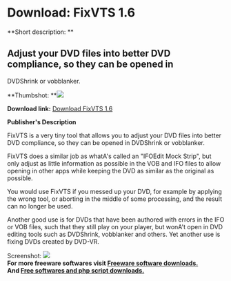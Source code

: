 # Download: FixVTS 1.6

**Short description: **

## Adjust your DVD files into better DVD compliance, so they can be opened in
DVDShrink or vobblanker.

  
**Thumbshot: **![](http://www.freewarefiles.com/screenshot/fixvts_md.gif)   
  
**Download link:** [Download FixVTS 1.6](http://freesoftwares.boysofts.com/FixVTS_program_21185.html)  
  

**Publisher's Description**  
  

FixVTS is a very tiny tool that allows you to adjust your DVD files into
better DVD compliance, so they can be opened in DVDShrink or vobblanker.

FixVTS does a similar job as whatA's called an "IFOEdit Mock Strip", but only
adjust as little information as possible in the VOB and IFO files to allow
opening in other apps while keeping the DVD as similar as the original as
possible.

You would use FixVTS if you messed up your DVD, for example by applying the
wrong tool, or aborting in the middle of some processing, and the result can
no longer be used.

Another good use is for DVDs that have been authored with errors in the IFO or
VOB files, such that they still play on your player, but wonA't open in DVD
editing tools such as DVDShrink, vobblanker and others. Yet another use is
fixing DVDs created by DVD-VR.

  
  
Screenshot: ![](http://www.freewarefiles.com/screenshot/fixvts.gif)  
**For more freeware softwares visit [Freeware software downloads.](http://freesoftwares.boysofts.com/)**   
**And [Free softwares and php script downloads.](http://www.boysofts.com/)**

